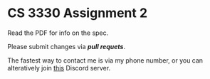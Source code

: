# CS 3330 Assignment 2

Read the PDF for info on the spec.

Please submit changes via ***pull requets***.

The fastest way to contact me is via my phone number, or you can alteratively join [this](https://discord.gg/xJU4d6vCw8) Discord server.

